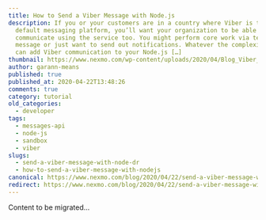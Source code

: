 ```yaml
---
title: How to Send a Viber Message with Node.js
description: If you or your customers are in a country where Viber is the
  default messaging platform, you’ll want your organization to be able to
  communicate using the service too. You might perform core work via text
  message or just want to send out notifications. Whatever the complexity, you
  can add Viber communication to your Node.js […]
thumbnail: https://www.nexmo.com/wp-content/uploads/2020/04/Blog_Viber_Node-js_1200x600.png
author: garann-means
published: true
published_at: 2020-04-22T13:48:26
comments: true
category: tutorial
old_categories:
  - developer
tags:
  - messages-api
  - node-js
  - sandbox
  - viber
slugs:
  - send-a-viber-message-with-node-dr
  - how-to-send-a-viber-message-with-nodejs
canonical: https://www.nexmo.com/blog/2020/04/22/send-a-viber-message-with-node-dr
redirect: https://www.nexmo.com/blog/2020/04/22/send-a-viber-message-with-node-dr
---
```

Content to be migrated...